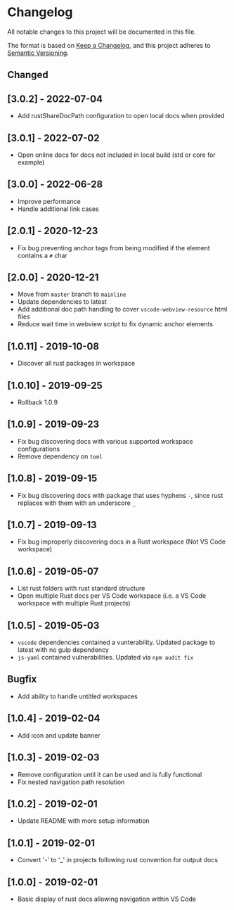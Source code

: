 # Changelog

All notable changes to this project will be documented in this file.

The format is based on [Keep a Changelog](https://keepachangelog.com/en/1.0.0/),
and this project adheres to [Semantic Versioning](https://semver.org/spec/v2.0.0.html).

## Changed

## [3.0.2] - 2022-07-04

- Add rustShareDocPath configuration to open local docs when provided

## [3.0.1] - 2022-07-02

- Open online docs for docs not included in local build (std or core for example)

## [3.0.0] - 2022-06-28

- Improve performance
- Handle additional link cases

## [2.0.1] - 2020-12-23

- Fix bug preventing anchor tags from being modified if the element contains a `#` char

## [2.0.0] - 2020-12-21

- Move from `master` branch to `mainline`
- Update dependencies to latest
- Add additional doc path handling to cover `vscode-webview-resource` html files
- Reduce wait time in webview script to fix dynamic anchor elements

## [1.0.11] - 2019-10-08

- Discover all rust packages in workspace

## [1.0.10] - 2019-09-25

- Rollback 1.0.9

## [1.0.9] - 2019-09-23

- Fix bug discovering docs with various supported workspace configurations
- Remove dependency on `toml`

## [1.0.8] - 2019-09-15

- Fix bug discovering docs with package that uses hyphens `-`, since rust replaces with them with an underscore `_`

## [1.0.7] - 2019-09-13

- Fix bug improperly discovering docs in a Rust workspace (Not VS Code workspace)

## [1.0.6] - 2019-05-07

- List rust folders with rust standard structure
- Open multiple Rust docs per VS Code workspace (i.e. a VS Code workspace with multiple Rust projects)

## [1.0.5] - 2019-05-03

- `vscode` dependencies contained a vunterability. Updated package to latest with no gulp dependency
- `js-yaml` contained vulnerabilities. Updated via `npm audit fix`

## Bugfix

- Add ability to handle untitled workspaces

## [1.0.4] - 2019-02-04

- Add icon and update banner

## [1.0.3] - 2019-02-03

- Remove configuration until it can be used and is fully functional
- Fix nested navigation path resolution

## [1.0.2] - 2019-02-01

- Update README with more setup information

## [1.0.1] - 2019-02-01

- Convert '-' to '_' in projects following rust convention for output docs

## [1.0.0] - 2019-02-01

- Basic display of rust docs allowing navigation within VS Code
